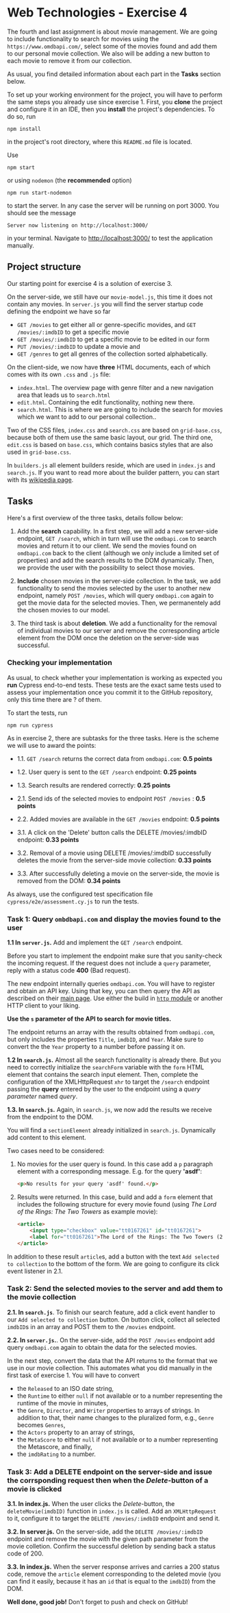 # Web Technologies - Exercise 4

The fourth and last assignment is about movie management. We are going to include functionality to search for movies using the `https://www.omdbapi.com/`, select some of the movies found and add them to our personal movie collection. We also will be adding a new button to each movie to remove it from our collection. 

As usual, you find detailed information about each part in the **Tasks** section below.

To set up your working environment for the project, you will have to perform the same steps you already use since exercise 1. First, you **clone** the project and configure it in an IDE, then you **install** the project's dependencies. To do so, run 

    npm install

in the project's root directory, where this `README.md` file is located. 

Use 

    npm start

or using `nodemon` (the **recommended** option)

    npm run start-nodemon

to start the server. In any case the server will be running on port 3000. You should see the message

    Server now listening on http://localhost:3000/

in your terminal. Navigate to [http://localhost:3000/](http://localhost:3000/) to test the application manually.

## Project structure

Our starting point for exercise 4 is a solution of exercise 3. 

On the server-side, we still have our `movie-model.js`, this time it does not contain any movies. In `server.js` you will find the server startup code defining the endpoint we have so far
* `GET /movies` to get either all or genre-specific movides, and `GET /movies/:imdbID` to get a specific movie
* `GET /movies/:imdbID` to get a specific movie to be edited in our form
* `PUT /movies/:imdbID` to update a movie and
* `GET /genres` to get all genres of the collection sorted alphabetically.

On the client-side, we now have **three** HTML documents, each of which comes with its own `.css` and `.js` file:
* `index.html`. The overview page with genre filter and a new navigation area that leads us to `search.html`
* `edit.html`. Containing the edit functionality, nothing new there.
* `search.html`. This is where we are going to include the search for movies which we want to add to our personal collection..

Two of the CSS files, `index.css` and `search.css` are based on `grid-base.css`, because both of them use the same basic layout, our grid. The third one, `edit.css` is based on `base.css`, which contains basics styles that are also used in `grid-base.css`.

In `builders.js` all element builders reside, which are used in `index.js` and `search.js`. If you want to read more about the builder pattern, you can start with its [wikipedia page](https://en.wikipedia.org/wiki/Builder_pattern). 

## Tasks

Here's a first overview of the three tasks, details follow below:

1. Add the **search** capability. In a first step, we will add a new server-side endpoint, `GET /search`, which in turn will use the `omdbapi.com` to search movies and return it to our client. We send the movies found on `omdbapi.com` back to the client (although we only include a limited set of properties) and add the search results to the DOM dynamically. Then, we provide the user with the possibility to select those movies.

2. **Include** chosen movies in the server-side collection. In the task, we add functionality to send the movies selected by the user to another new endpoint, namely `POST /movies`, which will query `omdbapi.com` again to get the movie data for the selected movies. Then, we permanentely add the chosen movies to our model.

3. The third task is about **deletion**. We add a functionality for the removal of individual movies to our server and remove the corresponding article element from the DOM once the deletion on the server-side was successful. 

### Checking your implementation
As usual, to check whether your implementation is working as expected you **run** Cypress end-to-end tests. These tests are the exact same tests used to assess your implementation once you commit it to the GitHub repository, only this time there are ? of them.

To start the tests, run

    npm run cypress

As in exercise 2, there are subtasks for the three tasks. Here is the scheme we will use to award the points:

+ 1.1. `GET /search` returns the correct data from `omdbapi.com`: **0.5 points**
+ 1.2. User query is sent to the `GET /search` endpoint: **0.25 points**
+ 1.3. Search results are rendered correctly: **0.25 points**

+ 2.1. Send ids of the selected movies to endpoint `POST /movies` : **0.5 points**
+ 2.2. Added movies are available in the `GET /movies` endpoint: **0.5 points**

+ 3.1. A click on the 'Delete' button calls the DELETE /movies/:imdbID endpoint: **0.33 points**
+ 3.2. Removal of a movie using DELETE /movies/:imdbID successfully deletes the movie from the server-side movie collection: **0.33 points**
+ 3.3. After successfully deleting a movie on the server-side, the movie is removed from the DOM: **0.34 points**

As always, use the configured test specification file `cypress/e2e/assessment.cy.js` to run the tests.

### Task 1: Query `ombdbapi.com` and display the movies found to the user

**1.1 In `server.js`.** Add and implement the `GET /search` endpoint.

Before you start to implement the endpoint make sure that you sanity-check the incoming request. If the request does not include a `query` parameter, reply with a status code **400** (Bad request).

The new endpoint internally queries `omdbapi.com`. You will have to register and obtain an API key. Using that key, you can then query the API as described on their [main page](https://www.omdbapi.com/). Use either the build in [`http` module](https://nodejs.org/api/http.html) or another HTTP client to your liking.

**Use the `s` parameter of the API to search for movie titles.**

The endpoint returns an array with the results obtained from `omdbapi.com`, but only includes the properties `Title`, `imdbID`, and `Year`. Make sure to convert the the `Year` property to a number before passing it on.

**1.2 In `search.js`.** Almost all the search functionality is already there. But you need to correctly initialize the `searchForm` variable with the `form` HTML element that contains the search input element. Then, complete the configuration of the XMLHttpRequest `xhr` to target the `/search` endpoint passing the **query** entered by the user to the endpoint using a *query parameter* named *query*.

**1.3. In `search.js`.** Again, in `search.js`, we now add the results we receive from the endpoint to the DOM.

You will find a `sectionElement` already initialized in `search.js`. Dynamically add content to this element.

Two cases need to be considered:

1. No movies for the user query is found. In this case add a `p` paragraph element with a corresponding message. E.g. for the query **'asdf'**:
    ```html
    <p>No results for your query 'asdf' found.</p>
    ```
2. Results were returned. In this case, build and add a `form` element that includes the following structure for every movie found (using *The Lord of the Rings: The Two Towers* as example movie):

    ```html
    <article>
        <input type="checkbox" value="tt0167261" id="tt0167261">
        <label for="tt0167261">The Lord of the Rings: The Two Towers (2002)</label>
    </article>
    ```

In addition to these result `article`s, add a button with the text `Add selected to collection` to the bottom of the form. We are going to configure its click event listener in 2.1.

### Task 2: Send the selected movies to the server and add them to the movie collection

**2.1. In `search.js`**. To finish our search feature, add a click event handler to our `Add selected to collection` button. On button click, collect all selected `imdbID`s in an array and POST them to the `/movies` endpoint.

**2.2. In `server.js`.**. On the server-side, add the `POST /movies` endpoint add query `omdbapi.com` again to obtain the data for the selected movies. 

In the next step, convert the data that the API returns to the format that we use in our movie collection. This automates what you did manually in the first task of exercise 1. You will have to convert 
* the `Released` to an ISO date string,
* the `Runtime` to either `null` if not available or to a number representing the runtime of the movie in minutes,
* the `Genre`, `Director`, and `Writer` properties to arrays of strings. In addition to that, their name changes to the pluralized form, e.g., `Genre` becomes `Genres`,
* the `Actors` property to an array of strings,
* the `MetaScore` to either `null` if not available or to a number representing the Metascore, and finally,
* the `imdbRating` to a number.

### Task 3: Add a DELETE endpoint on the server-side and issue the corrsponding request then when the *Delete*-button of a movie is clicked

**3.1. In index.js.** When the user clicks the *Delete*-button, the `deleteMovie(imdbID)` function in `index.js` is called. Add an `XMLHttpRequest` to it, configure it to target the `DELETE /movies/:imdbID` endpoint and send it.

**3.2. In server.js.** On the server-side, add the `DELETE /movies/:imdbID` endpoint and remove the movie with the given path parameter from the movie colletion. Confirm the successful deletion by sending back a status code of 200.

**3.3. In index.js.** When the server response arrives and carries a 200 status code, remove the `article` element corresponding to the deleted movie (you can find it easily, because it has an `id` that is equal to the `imdbID`) from the DOM.

**Well done, good job!** Don't forget to push and check on GitHub!